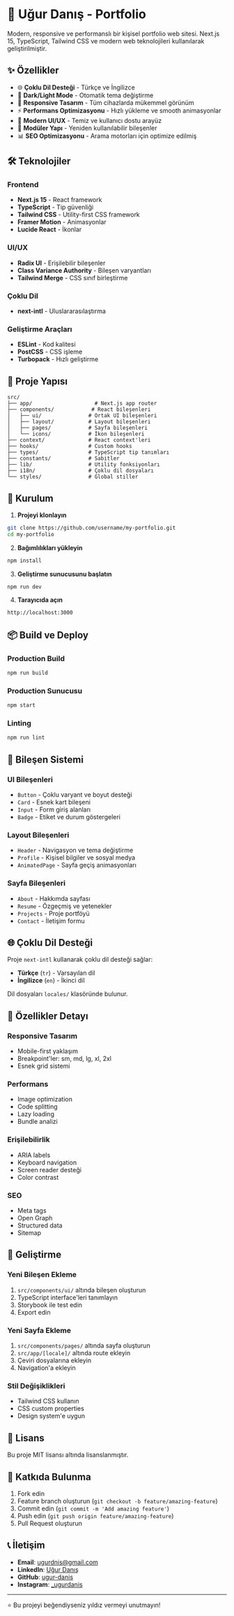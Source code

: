 # 🚀 Uğur Danış - Portfolio

Modern, responsive ve performanslı bir kişisel portfolio web sitesi. Next.js 15, TypeScript, Tailwind CSS ve modern web teknolojileri kullanılarak geliştirilmiştir.

## ✨ Özellikler

- 🌐 **Çoklu Dil Desteği** - Türkçe ve İngilizce
- 🌙 **Dark/Light Mode** - Otomatik tema değiştirme
- 📱 **Responsive Tasarım** - Tüm cihazlarda mükemmel görünüm
- ⚡ **Performans Optimizasyonu** - Hızlı yükleme ve smooth animasyonlar
- 🎨 **Modern UI/UX** - Temiz ve kullanıcı dostu arayüz
- 🔧 **Modüler Yapı** - Yeniden kullanılabilir bileşenler
- 📊 **SEO Optimizasyonu** - Arama motorları için optimize edilmiş

## 🛠️ Teknolojiler

### Frontend
- **Next.js 15** - React framework
- **TypeScript** - Tip güvenliği
- **Tailwind CSS** - Utility-first CSS framework
- **Framer Motion** - Animasyonlar
- **Lucide React** - İkonlar

### UI/UX
- **Radix UI** - Erişilebilir bileşenler
- **Class Variance Authority** - Bileşen varyantları
- **Tailwind Merge** - CSS sınıf birleştirme

### Çoklu Dil
- **next-intl** - Uluslararasılaştırma

### Geliştirme Araçları
- **ESLint** - Kod kalitesi
- **PostCSS** - CSS işleme
- **Turbopack** - Hızlı geliştirme

## 📁 Proje Yapısı

```
src/
├── app/                    # Next.js app router
├── components/            # React bileşenleri
│   ├── ui/               # Ortak UI bileşenleri
│   ├── layout/           # Layout bileşenleri
│   ├── pages/            # Sayfa bileşenleri
│   └── icons/            # İkon bileşenleri
├── context/              # React context'leri
├── hooks/                # Custom hooks
├── types/                # TypeScript tip tanımları
├── constants/            # Sabitler
├── lib/                  # Utility fonksiyonları
├── i18n/                 # Çoklu dil dosyaları
└── styles/               # Global stiller
```

## 🚀 Kurulum

1. **Projeyi klonlayın**
```bash
git clone https://github.com/username/my-portfolio.git
cd my-portfolio
```

2. **Bağımlılıkları yükleyin**
```bash
npm install
```

3. **Geliştirme sunucusunu başlatın**
```bash
npm run dev
```

4. **Tarayıcıda açın**
```
http://localhost:3000
```

## 📦 Build ve Deploy

### Production Build
```bash
npm run build
```

### Production Sunucusu
```bash
npm start
```

### Linting
```bash
npm run lint
```

## 🎨 Bileşen Sistemi

### UI Bileşenleri
- `Button` - Çoklu varyant ve boyut desteği
- `Card` - Esnek kart bileşeni
- `Input` - Form giriş alanları
- `Badge` - Etiket ve durum göstergeleri

### Layout Bileşenleri
- `Header` - Navigasyon ve tema değiştirme
- `Profile` - Kişisel bilgiler ve sosyal medya
- `AnimatedPage` - Sayfa geçiş animasyonları

### Sayfa Bileşenleri
- `About` - Hakkımda sayfası
- `Resume` - Özgeçmiş ve yetenekler
- `Projects` - Proje portföyü
- `Contact` - İletişim formu

## 🌐 Çoklu Dil Desteği

Proje `next-intl` kullanarak çoklu dil desteği sağlar:

- **Türkçe** (`tr`) - Varsayılan dil
- **İngilizce** (`en`) - İkinci dil

Dil dosyaları `locales/` klasöründe bulunur.

## 🎯 Özellikler Detayı

### Responsive Tasarım
- Mobile-first yaklaşım
- Breakpoint'ler: sm, md, lg, xl, 2xl
- Esnek grid sistemi

### Performans
- Image optimization
- Code splitting
- Lazy loading
- Bundle analizi

### Erişilebilirlik
- ARIA labels
- Keyboard navigation
- Screen reader desteği
- Color contrast

### SEO
- Meta tags
- Open Graph
- Structured data
- Sitemap

## 🔧 Geliştirme

### Yeni Bileşen Ekleme
1. `src/components/ui/` altında bileşen oluşturun
2. TypeScript interface'leri tanımlayın
3. Storybook ile test edin
4. Export edin

### Yeni Sayfa Ekleme
1. `src/components/pages/` altında sayfa oluşturun
2. `src/app/[locale]/` altında route ekleyin
3. Çeviri dosyalarına ekleyin
4. Navigation'a ekleyin

### Stil Değişiklikleri
- Tailwind CSS kullanın
- CSS custom properties
- Design system'e uygun

## 📝 Lisans

Bu proje MIT lisansı altında lisanslanmıştır.

## 🤝 Katkıda Bulunma

1. Fork edin
2. Feature branch oluşturun (`git checkout -b feature/amazing-feature`)
3. Commit edin (`git commit -m 'Add amazing feature'`)
4. Push edin (`git push origin feature/amazing-feature`)
5. Pull Request oluşturun

## 📞 İletişim

- **Email**: ugurdnis@gmail.com
- **LinkedIn**: [Uğur Danış](https://www.linkedin.com/in/uğurdanis/)
- **GitHub**: [ugur-danis](https://github.com/ugur-danis)
- **Instagram**: [_ugurdanis](https://www.instagram.com/_ugurdanis/)

---

⭐ Bu projeyi beğendiyseniz yıldız vermeyi unutmayın!
